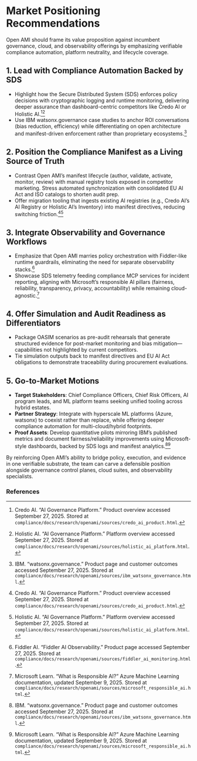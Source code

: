 # Market Positioning Recommendations

Open AMI should frame its value proposition against incumbent governance, cloud, and observability offerings by emphasizing verifiable compliance automation, platform neutrality, and lifecycle coverage.

## 1. Lead with Compliance Automation Backed by SDS

- Highlight how the Secure Distributed System (SDS) enforces policy decisions with cryptographic logging and runtime monitoring, delivering deeper assurance than dashboard-centric competitors like Credo AI or Holistic AI.[^credo][^holistic]
- Use IBM watsonx.governance case studies to anchor ROI conversations (bias reduction, efficiency) while differentiating on open architecture and manifest-driven enforcement rather than proprietary ecosystems.[^ibm]

## 2. Position the Compliance Manifest as a Living Source of Truth

- Contrast Open AMI’s manifest lifecycle (author, validate, activate, monitor, review) with manual registry tools exposed in competitor marketing. Stress automated synchronization with consolidated EU AI Act and ISO catalogs to shorten audit prep.
- Offer migration tooling that ingests existing AI registries (e.g., Credo AI’s AI Registry or Holistic AI’s Inventory) into manifest directives, reducing switching friction.[^credo][^holistic]

## 3. Integrate Observability and Governance Workflows

- Emphasize that Open AMI marries policy orchestration with Fiddler-like runtime guardrails, eliminating the need for separate observability stacks.[^fiddler]
- Showcase SDS telemetry feeding compliance MCP services for incident reporting, aligning with Microsoft’s responsible AI pillars (fairness, reliability, transparency, privacy, accountability) while remaining cloud-agnostic.[^microsoft]

## 4. Offer Simulation and Audit Readiness as Differentiators

- Package OASIM scenarios as pre-audit rehearsals that generate structured evidence for post-market monitoring and bias mitigation—capabilities not highlighted by current competitors.
- Tie simulation outputs back to manifest directives and EU AI Act obligations to demonstrate traceability during procurement evaluations.

## 5. Go-to-Market Motions

- **Target Stakeholders**: Chief Compliance Officers, Chief Risk Officers, AI program leads, and ML platform teams seeking unified tooling across hybrid estates.
- **Partner Strategy**: Integrate with hyperscale ML platforms (Azure, watsonx) to coexist rather than replace, while offering deeper compliance automation for multi-cloud/hybrid footprints.
- **Proof Assets**: Develop quantitative pilots mirroring IBM’s published metrics and document fairness/reliability improvements using Microsoft-style dashboards, backed by SDS logs and manifest analytics.[^ibm][^microsoft]

By reinforcing Open AMI’s ability to bridge policy, execution, and evidence in one verifiable substrate, the team can carve a defensible position alongside governance control planes, cloud suites, and observability specialists.

### References

[^credo]: Credo AI. “AI Governance Platform.” Product overview accessed September 27, 2025. Stored at `compliance/docs/research/openami/sources/credo_ai_product.html`.
[^holistic]: Holistic AI. “AI Governance Platform.” Platform overview accessed September 27, 2025. Stored at `compliance/docs/research/openami/sources/holistic_ai_platform.html`.
[^ibm]: IBM. “watsonx.governance.” Product page and customer outcomes accessed September 27, 2025. Stored at `compliance/docs/research/openami/sources/ibm_watsonx_governance.html`.
[^fiddler]: Fiddler AI. “Fiddler AI Observability.” Product page accessed September 27, 2025. Stored at `compliance/docs/research/openami/sources/fiddler_ai_monitoring.html`.
[^microsoft]: Microsoft Learn. “What is Responsible AI?” Azure Machine Learning documentation, updated September 9, 2025. Stored at `compliance/docs/research/openami/sources/microsoft_responsible_ai.html`.
